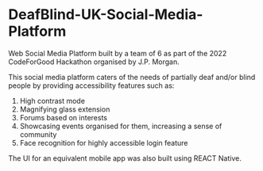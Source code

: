 # DeafBlind-UK-Social-Media-Platform
Web Social Media Platform built by a team of 6 as part of the 2022 CodeForGood Hackathon organised by J.P. Morgan.

This social media platform caters of the needs of partially deaf and/or blind people by providing accessibility features such as:
1. High contrast mode
2. Magnifying glass extension
3. Forums based on interests 
4. Showcasing events organised for them, increasing a sense of community
5. Face recognition for highly accessible login feature

The UI for an equivalent mobile app was also built using REACT Native.
